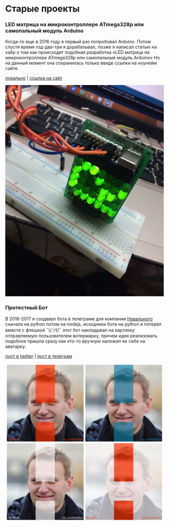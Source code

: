 # Старые проекты

### LED матрица на микроконтроллере ATmega328p или самопальный модуль Arduino
Когда-то еще в 2016 году я первый раз попробовал Arduino. Потом спустя время год-два-три я дорабатывал, позже я написал статью на хабр о том как происходит подобная разработка «LED матрица на микроконтроллере ATmega328p или самопальный модуль Arduino»
Но на данный момент она сохранилась только ввиде ссылки на ноунейм сайте.

[локально](/proj1.mht) | [ссылка на сайт](https://itnan.ru/post.php?c=2&p=299931)

![Alt Text](/proj1.jpg)

### Протестный Бот
В 2016-2017 я создавал бота в телеграме для компании [Навального](https://navalny.com/) сначала на python потом на nodejs, исходники бота на python я потерял вместе с флешкой ¯\\_(ツ)_/¯ этот бот накладывал на картинку отправляемую пользователем вотермарку, причем идея реализовать подобное пришла сразу как кто-то вручную наложил ее себе на аватарку.

[пост в twitter](https://twitter.com/nedimon_msk/status/899326400263589888) | [пост в телеграм](https://t.me/nedimonmskinf/708)

![Alt Text](/proj2.jpg)

